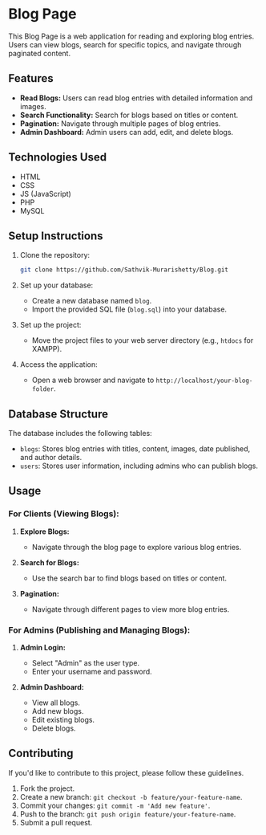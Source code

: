 # Blog Page

This Blog Page is a web application for reading and exploring blog entries. Users can view blogs, search for specific topics, and navigate through paginated content.

## Features

- **Read Blogs:** Users can read blog entries with detailed information and images.
- **Search Functionality:** Search for blogs based on titles or content.
- **Pagination:** Navigate through multiple pages of blog entries.
- **Admin Dashboard:** Admin users can add, edit, and delete blogs.

## Technologies Used

- HTML
- CSS
- JS (JavaScript)
- PHP
- MySQL

## Setup Instructions

1. Clone the repository:

    ```bash
    git clone https://github.com/Sathvik-Murarishetty/Blog.git
    ```

2. Set up your database:

    - Create a new database named `blog`.
    - Import the provided SQL file (`blog.sql`) into your database.

3. Set up the project:

    - Move the project files to your web server directory (e.g., `htdocs` for XAMPP).

4. Access the application:

    - Open a web browser and navigate to `http://localhost/your-blog-folder`.

## Database Structure

The database includes the following tables:

- `blogs`: Stores blog entries with titles, content, images, date published, and author details.
- `users`: Stores user information, including admins who can publish blogs.

## Usage

### For Clients (Viewing Blogs):

1. **Explore Blogs:**
   - Navigate through the blog page to explore various blog entries.

2. **Search for Blogs:**
   - Use the search bar to find blogs based on titles or content.

3. **Pagination:**
   - Navigate through different pages to view more blog entries.

### For Admins (Publishing and Managing Blogs):

1. **Admin Login:**
   - Select "Admin" as the user type.
   - Enter your username and password.

2. **Admin Dashboard:**
   - View all blogs.
   - Add new blogs.
   - Edit existing blogs.
   - Delete blogs.

## Contributing

If you'd like to contribute to this project, please follow these guidelines.

1. Fork the project.
2. Create a new branch: `git checkout -b feature/your-feature-name`.
3. Commit your changes: `git commit -m 'Add new feature'`.
4. Push to the branch: `git push origin feature/your-feature-name`.
5. Submit a pull request.
